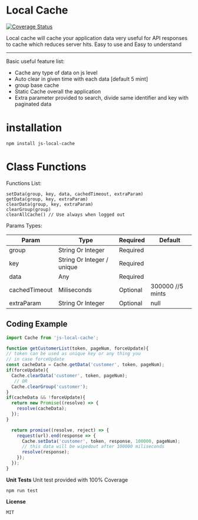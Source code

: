 Local Cache
===================
[![Coverage Status](https://coveralls.io/repos/github/adeelakram696/local-cache/badge.svg?branch=master)](https://coveralls.io/github/adeelakram696/local-cache?branch=master)

Local cache will cache your application data very useful for API responses to cache which reduces server hits. Easy to use and Easy to understand

----------
Basic useful feature list:

 * Cache any type of data on js level
 * Auto clear in given time with each data [default 5 mint]
 * group base cache
 * Static Cache overall the application
 * Extra parameter provided to search, divide same identifier and key with paginated data

installation
===================

    npm install js-local-cache

Class Functions
===================
Functions List:

    setData(group, key, data, cachedTimeout, extraParam)
    getData(group, key, extraParam)
    clearData(group, key, extraParam)
    clearGroup(group)
    clearAllCache() // Use always when logged out

Params Types:

| Param     | Type | Required   | Default   |
| ------- | ---- | --- | --- |
| group | String Or Integer | Required|     |
| key | String Or Integer / unique | Required|     |
| data | Any | Required |     |
| cachedTimeout | Miliseconds | Optional |  300000 //5 mints   |
| extraParam | String Or Integer |   Optional   | null|



Coding Example
-------------
```javascript
import Cache from 'js-local-cache';

function getCustomerList(token, pageNum, forceUpdate){
// token can be used as unique key or any thing you
// in case forceUpdate
const cacheData = Cache.getData('customer', token, pageNum);
if(forceUpdate){
  Cache.clearData('customer', token, pageNum);
   // OR
  Cache.clearGroup('customer');
}
if(cacheData && !forceUpdate){
  return new Promise((resolve) => {
    resolve(cacheData);
  });
}

  return promise((resolve, reject) => {
    request(url).end(response => {
      Cache.setData('customer', token, response, 100000, pageNum);
      // this data will be wipedout after 100000 miliseconds
      resolve(response);
    });
  });
}
```
**Unit Tests**
Unit test provided with 100% Coverage

    npm run test

**License**

    MIT
